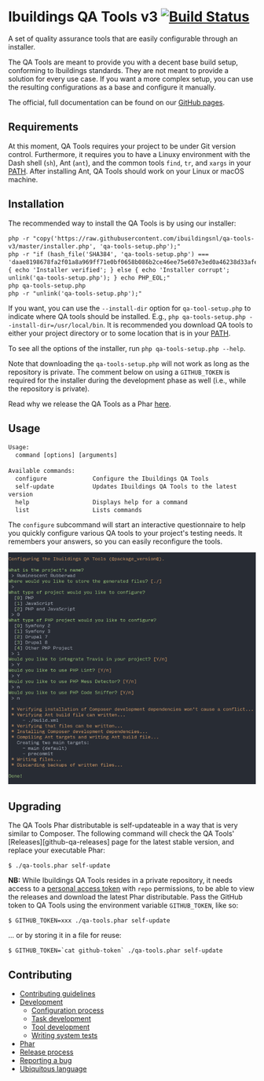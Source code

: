# Ibuildings QA Tools v3 [![Build Status](https://travis-ci.com/ibuildingsnl/qa-tools-v3.svg?token=JEaBsbhAuRqMRnCxyjuy&branch=master)](https://travis-ci.com/ibuildingsnl/qa-tools-v3)

A set of quality assurance tools that are easily configurable through an installer.

The QA Tools are meant to provide you with a decent base build setup, conforming to Ibuildings standards. 
They are not meant to provide a solution for every use case. If you want a more complex setup,
you can use the resulting configurations as a base and configure it manually.

The official, full documentation can be found on our [GitHub pages][gh-pages].

[gh-pages]: https://ibuildingsnl.github.io/qa-tools-v3

## Requirements

At this moment, QA Tools requires your project to be under Git version control.
Furthermore, it requires you to have a Linuxy environment with the Dash shell
(`sh`), Ant (`ant`), and the common tools `find`, `tr`, and `xargs` in your
[PATH][path]. After installing Ant, QA Tools should work on your Linux or
macOS machine.

## Installation

The recommended way to install the QA Tools is by using our installer:

```
php -r "copy('https://raw.githubusercontent.com/ibuildingsnl/qa-tools-v3/master/installer.php', 'qa-tools-setup.php');"
php -r "if (hash_file('SHA384', 'qa-tools-setup.php') === 'daae8198678fa2f01a8a969ff71e0bf0658b086b2ce46ee75e607e3ed0a46238d33afe02a37feff2c820923592fcf685') { echo 'Installer verified'; } else { echo 'Installer corrupt'; unlink('qa-tools-setup.php'); } echo PHP_EOL;"
php qa-tools-setup.php
php -r "unlink('qa-tools-setup.php');"
```

If you want, you can use the `--install-dir` option for `qa-tool-setup.php` to indicate where QA tools
should be installed. E.g., `php qa-tools-setup.php --install-dir=/usr/local/bin`. It is recommended you
download QA tools to either your project directory or to some location that is in your [PATH][path].

To see all the options of the installer, run `php qa-tools-setup.php --help`.

Note that downloading the `qa-tools-setup.php` will not work as long as the repository is private. 
The comment below on using a `GITHUB_TOKEN` is required for the installer during the development phase
as well (i.e., while the repository is private).

Read why we release the QA Tools as a Phar [here](docs/phar.md).

[path]: https://en.wikipedia.org/wiki/PATH_(variable)

## Usage

```sh-session
Usage:
  command [options] [arguments]

Available commands:
  configure             Configure the Ibuildings QA Tools
  self-update           Updates Ibuildings QA Tools to the latest version
  help                  Displays help for a command
  list                  Lists commands
```

The `configure` subcommand will start an interactive questionnaire to help you
quickly configure various QA tools to your project's testing needs. It remembers
your answers, so you can easily reconfigure the tools.

![The configure command](docs/configure.png)

## Upgrading

The QA Tools Phar distributable is self-updateable in a way that is very similar
to Composer. The following command will check the QA Tools'
[Releases][github-qa-releases] page for the latest stable version, and replace
your executable Phar:

```sh-session
$ ./qa-tools.phar self-update
```

**NB:** While Ibuildings QA Tools resides in a private repository, it needs
access to a [personal access token][personal-access-tokens] with `repo`
permissions, to be able to view the releases and download the latest Phar
distributable. Pass the GitHub token to QA Tools using the environment variable
`GITHUB_TOKEN`, like so:

```sh-session
$ GITHUB_TOKEN=xxx ./qa-tools.phar self-update
```

... or by storing it in a file for reuse:

```sh-session
$ GITHUB_TOKEN=`cat github-token` ./qa-tools.phar self-update
```

[personal-access-tokens]: https://github.com/settings/tokens

## Contributing

 * [Contributing guidelines](CONTRIBUTING.md)
 * [Development](docs/development.md)
    * [Configuration process](docs/development/configuration-process.md)
    * [Task development](docs/development/task-development.md)
    * [Tool development](docs/development/tool-development.md)
    * [Writing system tests](docs/development/writing-system-tests.md)
 * [Phar](docs/phar.md)
 * [Release process](docs/release-process.md)
 * [Reporting a bug](docs/reporting-a-bug.md)
 * [Ubiquitous language](docs/ubiquitous-language.md)
